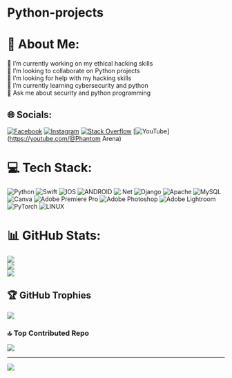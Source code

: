 # Python-projects
# 💫 About Me:
🔭 I’m currently working on my ethical hacking skills <br>👯 I’m looking to collaborate on Python projects <br>🤝 I’m looking for help with my hacking skills<br>🌱 I’m currently learning cybersecurity and python <br>💬 Ask me about security and python programming <br>


## 🌐 Socials:
[![Facebook](https://img.shields.io/badge/Facebook-%231877F2.svg?logo=Facebook&logoColor=white)](https://facebook.com/M.Arafat05) [![Instagram](https://img.shields.io/badge/Instagram-%23E4405F.svg?logo=Instagram&logoColor=white)](https://instagram.com/mohammad_arafat_05) [![Stack Overflow](https://img.shields.io/badge/-Stackoverflow-FE7A16?logo=stack-overflow&logoColor=white)](https://stackoverflow.com/users/19711634) [![YouTube](https://img.shields.io/badge/YouTube-%23FF0000.svg?logo=YouTube&logoColor=white)](https://youtube.com/@Phantom Arena) 

# 💻 Tech Stack:
![Python](https://img.shields.io/badge/python-3670A0?style=for-the-badge&logo=python&logoColor=ffdd54) ![Swift](https://img.shields.io/badge/swift-F54A2A?style=for-the-badge&logo=swift&logoColor=white) ![IOS](https://img.shields.io/badge/IOS-%2320232a.svg?style=for-the-badge&logo=apple&logoColor=white) ![ANDROID](https://img.shields.io/badge/android-%2320232a.svg?style=for-the-badge&logo=android&logoColor=%a4c639) ![.Net](https://img.shields.io/badge/.NET-5C2D91?style=for-the-badge&logo=.net&logoColor=white) ![Django](https://img.shields.io/badge/django-%23092E20.svg?style=for-the-badge&logo=django&logoColor=white) ![Apache](https://img.shields.io/badge/apache-%23D42029.svg?style=for-the-badge&logo=apache&logoColor=white) ![MySQL](https://img.shields.io/badge/mysql-%2300f.svg?style=for-the-badge&logo=mysql&logoColor=white) ![Canva](https://img.shields.io/badge/Canva-%2300C4CC.svg?style=for-the-badge&logo=Canva&logoColor=white) ![Adobe Premiere Pro](https://img.shields.io/badge/Adobe%20Premiere%20Pro-9999FF.svg?style=for-the-badge&logo=Adobe%20Premiere%20Pro&logoColor=white) ![Adobe Photoshop](https://img.shields.io/badge/adobephotoshop-%2331A8FF.svg?style=for-the-badge&logo=adobephotoshop&logoColor=white) ![Adobe Lightroom](https://img.shields.io/badge/Adobe%20Lightroom-31A8FF.svg?style=for-the-badge&logo=Adobe%20Lightroom&logoColor=white) ![PyTorch](https://img.shields.io/badge/PyTorch-%23EE4C2C.svg?style=for-the-badge&logo=PyTorch&logoColor=white) ![LINUX](https://img.shields.io/badge/Linux-FCC624?style=for-the-badge&logo=linux&logoColor=black)
# 📊 GitHub Stats:
![](https://github-readme-stats.vercel.app/api?username=Arafat05nov&theme=dark&hide_border=false&include_all_commits=false&count_private=false)<br/>
![](https://github-readme-streak-stats.herokuapp.com/?user=Arafat05nov&theme=dark&hide_border=false)<br/>
![](https://github-readme-stats.vercel.app/api/top-langs/?username=Arafat05nov&theme=dark&hide_border=false&include_all_commits=false&count_private=false&layout=compact)

## 🏆 GitHub Trophies
![](https://github-profile-trophy.vercel.app/?username=Arafat05nov&theme=dracula&no-frame=true&no-bg=true&margin-w=4)

### 🔝 Top Contributed Repo
![](https://github-contributor-stats.vercel.app/api?username=Arafat05nov&limit=5&theme=dark&combine_all_yearly_contributions=true)

---
[![](https://visitcount.itsvg.in/api?id=Arafat05nov&icon=6&color=8)](https://visitcount.itsvg.in)

<!-- Proudly created with GPRM ( https://gprm.itsvg.in ) -->

